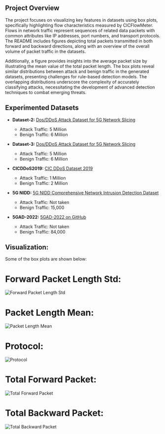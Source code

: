 ## Project Overview

The project focuses on visualizing key features in datasets using box plots, specifically highlighting flow characteristics measured by CICFlowMeter. Flows in network traffic represent sequences of related data packets with common attributes like IP addresses, port numbers, and transport protocols. The README includes figures depicting total packets transmitted in both forward and backward directions, along with an overview of the overall volume of packet traffic in the datasets.

Additionally, a figure provides insights into the average packet size by illustrating the mean value of the total packet length. The box plots reveal similar distributions between attack and benign traffic in the generated datasets, presenting challenges for rule-based detection models. The overlapping distributions underscore the complexity of accurately classifying attacks, necessitating the development of advanced detection techniques to combat emerging threats.

## Experimented Datasets

- **Dataset-2:** [Dos/DDoS Attack Dataset for 5G Network Slicing](https://ieee-dataport.org/documents/dosddos-attack-dataset-5g-network-slicing)
   - Attack Traffic: 5 Million
   - Benign Traffic: 6 Million

- **Dataset-3:** [Dos/DDoS Attack Dataset for 5G Network Slicing](https://ieee-dataport.org/documents/dosddos-attack-dataset-5g-network-slicing)
   - Attack Traffic: 5 Million
   - Benign Traffic: 6 Million

- **CICDDoS2019:** [CIC DDoS Dataset 2019](https://www.unb.ca/cic/datasets/ddos-2019.html)
   - Attack Traffic: 1 Million
   - Benign Traffic: 2 Million

- **5G NIDD:** [5G NIDD Comprehensive Network Intrusion Detection Dataset](https://ieee-dataport.org/documents/5g-nidd-comprehensive-network-intrusion-detection-dataset-generated-over-5g-wireless)
   - Attack Traffic: Not taken
   - Benign Traffic: 15,000

- **5GAD-2022:** [5GAD-2022 on GitHub](https://github.com/IdahoLabResearch/5GAD)
   - Attack Traffic: Not taken
   - Benign Traffic: 84,000

## Visualization:
Some of the box plots are shown below:
# Forward Packet Length Std:
![Forward Packet Length Std](https://github.com/sajidkhan2067/DataAnalysis-Visualization-Data-set-comparison/assets/8274006/22812dda-996d-4da9-b286-b641e396e02d)

# Packet Length Mean:
![Packet Length Mean](https://github.com/sajidkhan2067/DataAnalysis-Visualization-Data-set-comparison/assets/8274006/cb12e48c-4573-4a89-9ba3-b970cbd89113)

# Protocol:
![Protocol](https://github.com/sajidkhan2067/DataAnalysis-Visualization-Data-set-comparison/assets/8274006/ce6c33e4-483f-46e3-aa8b-4e4c88ed0122)

# Total Forward Packet:
![Total Forward Packet](https://github.com/sajidkhan2067/DataAnalysis-Visualization-Data-set-comparison/assets/8274006/7b6bfeec-fdb1-478d-a2a2-17e001b91c1a)

# Total Backward Packet:
![Total Backward Packet](https://github.com/sajidkhan2067/DataAnalysis-Visualization-Data-set-comparison/assets/8274006/264fdffe-bd14-4877-9a61-36a540ce8689)

